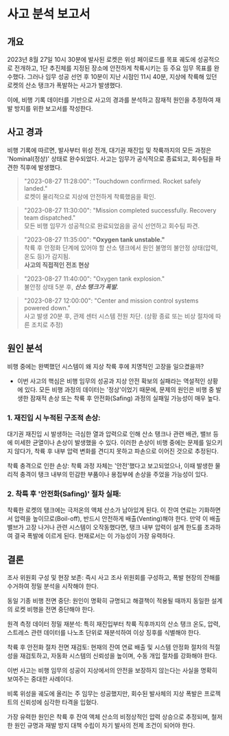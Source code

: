 # 사고 분석 보고서

## 개요
2023년 8월 27일 10시 30분에 발사된 로켓은 위성 페이로드를 목표 궤도에 성공적으로 전개하고, 1단 추진체를 지정된 장소에 안전하게 착륙시키는 등 주요 임무 목표를 완수했다. 그러나 임무 성공 선언 후 10분이 지난 시점인 11시 40분, 지상에 착륙해 있던 로켓의 산소 탱크가 폭발하는 사고가 발생했다.

이에, 비행 기록 데이터를 기반으로 사고의 경과를 분석하고 잠재적 원인을 추정하여 재발 방지를 위한 보고서를 작성한다.

## 사고 경과
비행 기록에 따르면, 발사부터 위성 전개, 대기권 재진입 및 착륙까지의 모든 과정은 'Nominal(정상)' 상태로 완수되었다. 사고는 임무가 공식적으로 종료되고, 회수팀을 파견한 직후에 발생했다.

> "2023-08-27 11:28:00": "Touchdown confirmed. Rocket safely landed."\
 로켓이 물리적으로 지상에 안전하게 착륙했음을 확인.

>"2023-08-27 11:30:00": "Mission completed successfully. Recovery team dispatched."\
모든 비행 임무가 성공적으로 완료되었음을 공식 선언하고 회수팀 파견.

> "2023-08-27 11:35:00": **"Oxygen tank unstable."**\
착륙 후 안정화 단계에 있어야 할 산소 탱크에서 원인 불명의 불안정 상태(압력, 온도 등)가 감지됨. \
**사고의 직접적인 전조 현상**

> "2023-08-27 11:40:00": "Oxygen tank explosion."\
불안정 상태 5분 후, ***산소 탱크가 폭발.***

>  "2023-08-27 12:00:00": "Center and mission control systems powered down."\
사고 발생 20분 후, 관제 센터 시스템 전원 차단. (상황 종료 또는 비상 절차에 따른 조치로 추정)

## 원인 분석
비행 중에는 완벽했던 시스템이 왜 지상 착륙 후에 치명적인 고장을 일으켰을까?
- 이번 사고의 핵심은 비행 임무의 성공과 지상 안전 확보의 실패라는 역설적인 상황에 있다. 모든 비행 과정의 데이터는 '정상'이었기 때문에, 문제의 원인은 비행 중 발생한 잠재적 손상 또는 착륙 후 안전화(Safing) 과정의 실패일 가능성이 매우 높다.

### 1. 재진입 시 누적된 구조적 손상:
대기권 재진입 시 발생하는 극심한 열과 압력으로 인해 산소 탱크나 관련 배관, 밸브 등에 미세한 균열이나 손상이 발생했을 수 있다. 이러한 손상이 비행 중에는 문제를 일으키지 않다가, 착륙 후 내부 압력 변화를 견디지 못하고 파손으로 이어진 것으로 추정된다.

착륙 충격으로 인한 손상: 착륙 과정 자체는 '안전'했다고 보고되었으나, 이때 발생한 물리적 충격이 탱크 내부의 민감한 부품이나 용접부에 손상을 주었을 가능성이 있다.

### 2. 착륙 후 '안전화(Safing)' 절차 실패: 
착륙한 로켓의 탱크에는 극저온의 액체 산소가 남아있게 된다. 이 잔여 연료는 기화하면서 압력을 높이므로(Boil-off), 반드시 안전하게 배출(Venting)해야 한다. 만약 이 배출 밸브가 고장 나거나 관련 시스템이 오작동했다면, 탱크 내부 압력이 설계 한도를 초과하여 결국 폭발에 이르게 된다. 현재로서는 이 가능성이 가장 유력하다.

## 결론
조사 위원회 구성 및 현장 보존: 즉시 사고 조사 위원회를 구성하고, 폭발 현장의 잔해를 수거하여 정밀 분석을 시작해야 한다.

동일 기종 비행 전면 중단: 원인이 명확히 규명되고 해결책이 적용될 때까지 동일한 설계의 로켓 비행을 전면 중단해야 한다.

원격 측정 데이터 정밀 재분석: 특히 재진입부터 착륙 직후까지의 산소 탱크 온도, 압력, 스트레스 관련 데이터를 나노초 단위로 재분석하여 이상 징후를 식별해야 한다.

착륙 후 안전화 절차 전면 재검토: 현재의 잔여 연료 배출 및 시스템 안정화 절차의 적절성을 재검토하고, 자동화 시스템의 신뢰성을 높이며, 수동 개입 절차를 강화해야 한다.

이번 사고는 비행 임무의 성공이 지상에서의 안전을 보장하지 않는다는 사실을 명확히 보여주는 중대한 사례이다. 

비록 위성을 궤도에 올리는 주 임무는 성공했지만, 회수된 발사체의 지상 폭발은 프로젝트의 신뢰성에 심각한 타격을 입혔다. 

가장 유력한 원인은 착륙 후 잔여 액체 산소의 비정상적인 압력 상승으로 추정되며, 철저한 원인 규명과 재발 방지 대책 수립이 차기 발사의 전제 조건이 되어야 한다.